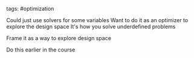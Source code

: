 tags: #optimization 

Could just use solvers for some variables
Want to do it as an optimizer to explore the design space
It's how you solve underdefined problems

Frame it as a way to explore design space

Do this earlier in the course